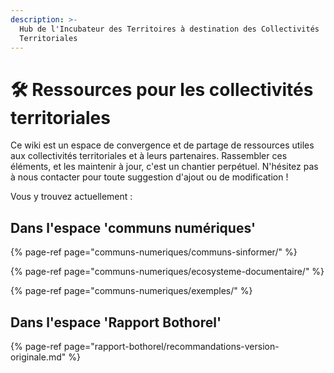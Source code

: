 ```yaml
---
description: >-
  Hub de l'Incubateur des Territoires à destination des Collectivités
  Territoriales
---
```


# 🛠 Ressources pour les collectivités territoriales

Ce wiki est un espace de convergence et de partage de ressources utiles aux collectivités territoriales et à leurs partenaires. Rassembler ces éléments, et les maintenir à jour, c'est un chantier perpétuel. N'hésitez pas à nous contacter pour toute suggestion d'ajout ou de modification !

Vous y trouvez actuellement :

## Dans l'espace 'communs numériques'

{% page-ref page="communs-numeriques/communs-sinformer/" %}

{% page-ref page="communs-numeriques/ecosysteme-documentaire/" %}

{% page-ref page="communs-numeriques/exemples/" %}

## Dans l'espace 'Rapport Bothorel'

{% page-ref page="rapport-bothorel/recommandations-version-originale.md" %}












